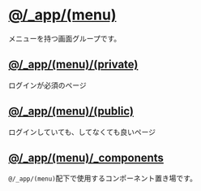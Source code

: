# [@/_app/(menu)](.)
メニューを持つ画面グループです。

## [@/_app/(menu)/(private)](./(private))
ログインが必須のページ

## [@/_app/(menu)/(public)](./(public))
ログインしていても、してなくても良いページ

## [@/_app/(menu)/_components](./_components)
`@/_app/(menu)`配下で使用するコンポーネント置き場です。
